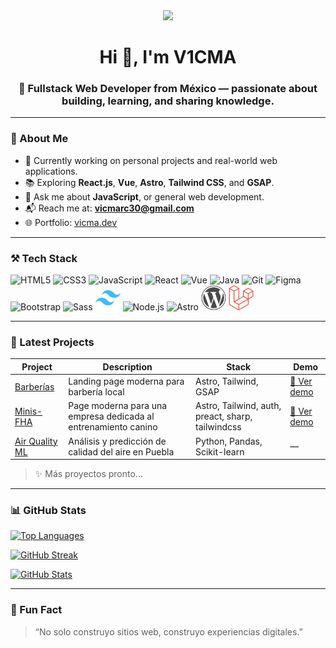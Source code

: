 <div id="header" align="center">
  <img src="https://media.giphy.com/media/qgQUggAC3Pfv687qPC/giphy.gif" width="200"/>
  <h1 align="center">Hi 👋, I'm V1CMA</h1>
  <h3 align="center">🚀 Fullstack Web Developer from México — passionate about building, learning, and sharing knowledge.</h3>
</div>

<!-- <div id="badges" align="center">
  <a href="https://twitter.com/V1CMA" target="_blank">
    <img src="https://img.shields.io/twitter/follow/V1CMA?color=1DA1F2&label=Follow&logo=twitter&style=for-the-badge" alt="Twitter Badge"/>
  </a>
  <a href="https://www.twitch.tv/v1cma" target="_blank">
    <img src="https://img.shields.io/twitch/status/v1cma?color=9146FF&label=Live&logo=twitch&style=for-the-badge" alt="Twitch Badge"/>
  </a>
  <a href="https://www.youtube.com/channel/UCFN5jhZAUXr58zBvtNBIXYA" target="_blank">
    <img src="https://img.shields.io/youtube/channel/subscribers/UCFN5jhZAUXr58zBvtNBIXYA?color=FF0000&label=Subscribe&logo=youtube&style=for-the-badge" alt="YouTube Badge"/>
  </a>
</div> -->

---

### 🧠 About Me

- 🔭 Currently working on personal projects and real-world web applications.
- 📚 Exploring **React.js**, **Vue**, **Astro**, **Tailwind CSS**, and **GSAP**.
- 💬 Ask me about **JavaScript**, or general web development.
- 📬 Reach me at: **vicmarc30@gmail.com**
- 🌐 Portfolio: [vicma.dev](https://vicma.vercel.app)

---

### ⚒️ Tech Stack

<div align="left">
  <img src="https://cdn.jsdelivr.net/gh/devicons/devicon/icons/html5/html5-original.svg" width="40" alt="HTML5"/>
  <img src="https://cdn.jsdelivr.net/gh/devicons/devicon/icons/css3/css3-original.svg" width="40" alt="CSS3"/>
  <img src="https://cdn.jsdelivr.net/gh/devicons/devicon/icons/javascript/javascript-original.svg" width="40" alt="JavaScript"/>
  <img src="https://cdn.jsdelivr.net/gh/devicons/devicon/icons/react/react-original.svg" width="40" alt="React"/>
  <img src="https://cdn.jsdelivr.net/gh/devicons/devicon/icons/vuejs/vuejs-original.svg" width="40" alt="Vue"/>
  <img src="https://cdn.jsdelivr.net/gh/devicons/devicon/icons/java/java-original.svg" width="40" alt="Java"/>
  <img src="https://cdn.jsdelivr.net/gh/devicons/devicon/icons/git/git-original.svg" width="40" alt="Git"/>
  <img src="https://cdn.jsdelivr.net/gh/devicons/devicon/icons/figma/figma-original.svg" width="40" alt="Figma"/>
  <img src="https://cdn.jsdelivr.net/gh/devicons/devicon/icons/bootstrap/bootstrap-original.svg" width="40" alt="Bootstrap"/>
  <img src="https://cdn.jsdelivr.net/gh/devicons/devicon/icons/sass/sass-original.svg" width="40" alt="Sass"/>
  <img src="https://raw.githubusercontent.com/devicons/devicon/6910f0503efdd315c8f9b858234310c06e04d9c0/icons/tailwindcss/tailwindcss-original.svg" width="40" alt="TailwindCSS"/>
  <img src="https://cdn.jsdelivr.net/gh/devicons/devicon/icons/nodejs/nodejs-original.svg" width="40" alt="Node.js"/>
  <img src="https://cdn.jsdelivr.net/gh/devicons/devicon/icons/astro/astro-original.svg" width="40" alt="Astro"/>
  <img src="https://raw.githubusercontent.com/devicons/devicon/6910f0503efdd315c8f9b858234310c06e04d9c0/icons/wordpress/wordpress-plain.svg" width="40" alt="WordPress"/>
  <img src="https://raw.githubusercontent.com/devicons/devicon/6910f0503efdd315c8f9b858234310c06e04d9c0/icons/laravel/laravel-original.svg" width="40" alt="Laravel"/>
</div>

---

### 🧩 Latest Projects

| Project | Description | Stack | Demo |
|--------|-------------|-------|------|
| [Barberías](https://github.com/V1CMA-V/Barberias) | Landing page moderna para barbería local | Astro, Tailwind, GSAP | [🔗 Ver demo](https://barberiavic.vercel.app) |
| [Minis-FHA](https://github.com/V1CMA-V/minis-fha) | Page moderna para una empresa dedicada al entrenamiento canino | Astro, Tailwind, auth, preact, sharp, tailwindcss | [🔗 Ver demo](https://minis-fha.vercel.app) |
| [Air Quality ML](https://github.com/V1CMA-V/calidad-del-aire-Puebla) | Análisis y predicción de calidad del aire en Puebla | Python, Pandas, Scikit-learn | — |

> ✨ Más proyectos pronto...

---

### 📊 GitHub Stats

[![Top Languages](https://github-readme-stats.vercel.app/api/top-langs/?username=V1CMA-V&layout=compact&theme=radical)](https://github.com/anuraghazra/github-readme-stats)

[![GitHub Streak](https://streak-stats.demolab.com?user=V1CMA-V&theme=radical&hide_border=true)](https://git.io/streak-stats)

[![GitHub Stats](https://github-readme-stats.vercel.app/api?username=V1CMA-V&show_icons=true&theme=radical)](https://github.com/anuraghazra/github-readme-stats)

---

### 🎯 Fun Fact

> “No solo construyo sitios web, construyo experiencias digitales.”

